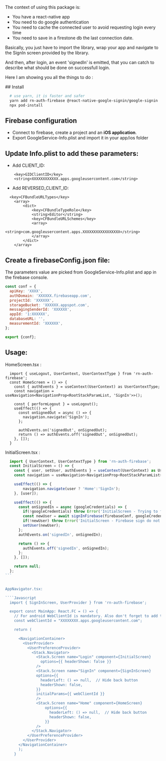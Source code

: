 
The context of using this package is:
- You have a react-native app
- You need to do google authentication
- You need to cache the connected user to avoid requesting login every time
- You need to save in a firestone db the last connection date.

Basically, you just have to import the library, wrap your app and navigate to the SignIn screen provided by the library.

And then, after login, an event 'signedIn' is emitted, that you can catch to describe what should be done on successfull login.

Here I am showing you all the things to do :


## Install

```bash
  # use yarn, it is faster and safer
  yarn add rn-auth-firebase @react-native-google-signin/google-signin
  npx pod-install
```

## Firebase configuration
- Connect to firebase, create a project and an <b>iOS application</b>.
- Export GoogleService-Info.plist and import it in your app/ios folder


## Update Info.plist to add these parameters:

- Add CLIENT_ID:

```
	<key>GIDClientID</key>
	<string>XXXXXXXXXXXX.apps.googleusercontent.com</string>
```


- Add REVERSED_CLIENT_ID:

```
  <key>CFBundleURLTypes</key>
	<array>
		<dict>
			<key>CFBundleTypeRole</key>
			<string>Editor</string>
			<key>CFBundleURLSchemes</key>
			<array>
				<string>com.googleusercontent.apps.XXXXXXXXXXXXXXXXX</string>
			</array>
		</dict>
	</array>
```

## Create a firebaseConfig.json file:

The parameters value are picked from GoogleService-Info.plist and app in the firebase console.

```js
const conf = {
  apiKey: 'XXXX',
  authDomain: 'XXXXXX.firebaseapp.com',
  projectId: 'XXXXXX',
  storageBucket: 'XXXXXX.appspot.com',
  messagingSenderId: 'XXXXXX',
  appId: '1:XXXXXX',
  databaseURL: '',
  measurementId: 'XXXXXX',
};

export {conf};
```

## Usage:

HomeScreen.tsx : 

```TSX
  import { useLogout, UserContext, UserContextType } from 'rn-auth-firebase';
  const HomeScreen = () => {
    const { authEvents } = useContext(UserContext) as UserContextType;
    const navigation = useNavigation<NavigationProp<RootStackParamList, 'SignIn'>>();

    const { performLogout } = useLogout();
    useEffect(() => {
      const onSignedOut = async () => {
        navigation.navigate('SignIn');
      };
      
      authEvents.on('signedOut', onSignedOut);
      return () => authEvents.off('signedOut', onSignedOut);
    }, []);
  }
``````


InitialScreen.tsx :

````Javascript
  import { UserContext, UserContextType } from 'rn-auth-firebase';
  const InitialScreen = () => {
    const { user, setUser, authEvents } = useContext(UserContext) as UserContextType;
    const navigation = useNavigation<NavigationProp<RootStackParamList>>();

    useEffect(() => {
        navigation.navigate(user ? 'Home':'SignIn');
    }, [user]);

    useEffect(() => {
      const onSignedIn = async (googleCredentials) => {
        if(!googleCredentials) throw Error('InitialScreen - Trying to firebase signIn without googleCredentials !');
        const newUser = await signInFirebase(firebaseConf, googleCredentials);
        if(!newUser) throw Error('InitialScreen - Firebase sign do not return any user !');
        setUser(newUser);
      };
      authEvents.on('signedIn', onSignedIn);

      return () => {
        authEvents.off('signedIn', onSignedIn);
      };
    }, []);

    return null;
  };
```


AppNavigator.tsx:

````Javascript
  import { SignInScreen, UserProvider } from 'rn-auth-firebase';

  export const MainApp: React.FC = () => {
    // For android WebClientId is mandatory. Also don't forget to add the SHA key in firebase console
    const webClientId = "XXXXXXXX.apps.googleusercontent.com";

    return (

      <NavigationContainer>
        <UserProvider>
          <UserPreferenceProvider>
            <Stack.Navigator>
              <Stack.Screen name="Login" component={InitialScreen}
                options={{ headerShown: false }} 
              />
              <Stack.Screen name="SignIn" component={SignInScreen} 
              options={{
                headerLeft: () => null,  // Hide back button
                headerShown: false,
              }}
              initialParams={{ webClientId }}
              />
              <Stack.Screen name="Home" component={HomeScreen} 
                  options={{ 
                    headerLeft: () => null,  // Hide back button
                    headerShown: false,
                  }}
              />
            </Stack.Navigator>
          </UserPreferenceProvider>
        </UserProvider>
      </NavigationContainer>
      );
    }
``````